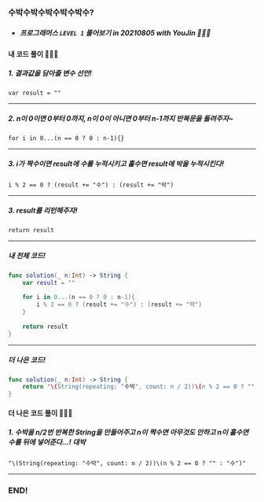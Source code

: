 ### 수박수박수박수박수박수?

- ##### 프로그래머스 ```LEVEL 1``` 풀어보기 in 20210805 with YouJin 👩🏻‍💻

#### 내 코드 풀이 👩🏻‍💻

##### 1. 결과값을 담아줄 변수 선언!
```var result = ""```
***
##### 2. n이 0이면 0부터 0까지, n이 0이 아니면 0부터 n-1까지 반복문을 돌려주자~
```for i in 0...(n == 0 ? 0 : n-1){}```
***
##### 3. i가 짝수이면 result에 수를 누적시키고 홀수면 result에 박을 누적시킨다!
```i % 2 == 0 ? (result += "수") : (result += "박")```
***

##### 3. result를 리턴해주자!
```return result```
***
##### 내 전체 코드!
```swift
func solution(_ n:Int) -> String {
    var result = ""
    
    for i in 0...(n == 0 ? 0 : n-1){
        i % 2 == 0 ? (result += "수") : (result += "박")
    }
    
    return result
}
```
***
##### 더 나은 코드!
```swift
func solution(_ n:Int) -> String {
    return "\(String(repeating: "수박", count: n / 2))\(n % 2 == 0 ? "" : "수")"
}
```

#### 더 나은 코드 풀이 👩🏻‍💻

##### 1. 수박을 n/2번 반복한 String을 만들어주고 n이 짝수면 아무것도 안하고 n이 홀수면 수를 뒤에 넣어준다...! 대박
```"\(String(repeating: "수박", count: n / 2))\(n % 2 == 0 ? "" : "수")"```
***



### END!
